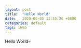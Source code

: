 ```yaml
---
layout: post
title:  "Hello World"
date:   2020-06-05 13:55:20 +0800
categories: default
tags: iWeb
---
```

Hello World~